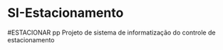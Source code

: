 # SI-Estacionamento
#ESTACIONAR
pp
Projeto de sistema de informatização do controle de estacionamento
